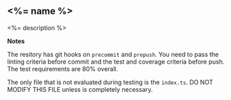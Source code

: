 <%= name %>
---

<%= description %>


**Notes**

The resitory has git hooks on `precommit` and `prepush`. You need to pass the linting criteria before commit and the test and coverage criteria before push. The test requirements are 80% overall.

The only file that is not evaluated during testing is the `index.ts`. DO NOT MODIFY THIS FILE unless is completely necessary. 
